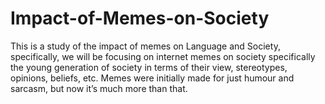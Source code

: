 # Impact-of-Memes-on-Society

This is a study of the impact of memes on Language and Society, specifically, we will be focusing on internet memes on society specifically the young generation of society in terms of their view, stereotypes, opinions, beliefs, etc. Memes were initially made for just humour and sarcasm, but now it’s much more than that.
